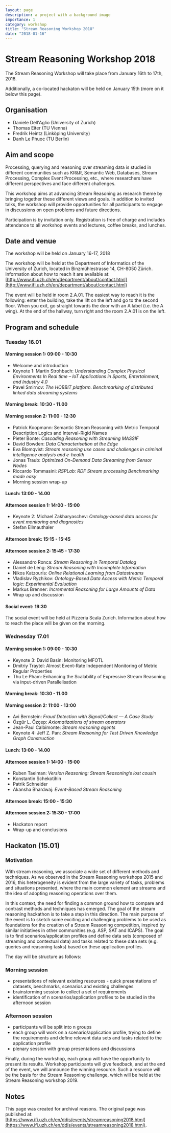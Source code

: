```yaml
---
layout: page
description: a project with a background image
importance: 1
category: workshop
title: "Stream Reasoning Workshop 2018"
date: "2018-01-16"
---
```



# Stream Reasoning Workshop 2018

The Stream Reasoning Workshop will take place from January 16th to 17th, 2018.

Additionally, a co-located hackaton will be held on January 15th (more on it below this page).

## Organisation

 * Daniele Dell'Aglio (University of Zurich)
 * Thomas Eiter (TU Vienna)
 * Fredrik Heintz (Linköping University)
 * Danh Le Phuoc (TU Berlin)

## Aim and scope

Processing, querying and reasoning over streaming data is studied in different communities such as KR&R, Semantic Web, Databases, Stream Processing, Complex Event Processing, etc., where researchers have different perspectives and face different challenges.

This workshop aims at advancing Stream Reasoning as research theme by bringing together these different views and goals. In addition to invited talks, the workshop will provide opportunities for all participants to engage in discussions on open problems and future directions.

Participation is by invitation only. Registration is free of charge and includes attendance to all workshop events and lectures, coffee breaks, and lunches.

## Date and venue

The workshop will be held on January 16-17, 2018

The workshop will be held at the Department of Informatics of the University of Zurich, located in Binzmühlestrasse 14, CH-8050 Zürich. Information about how to reach it are available at: [http://www.ifi.uzh.ch/en/department/about/contact.html](http://www.ifi.uzh.ch/en/department/about/contact.html)

The event will be held in room 2.A.01. The easiest way to reach it is the following: enter the building, take the lift on the left and go to the second floor. When you exit, go straight towards the door with an A label (i.e. the A wing). At the end of the hallway, turn right and the room 2.A.01 is on the left.


## Program and schedule

### Tuesday 16.01

#### Morning session 1: 09:00 - 10:30

 * Welcome and introduction
 * Keynote 1: Martin Strohbach: _Understanding Complex Physical Environments In Real time – IoT Applications in Sports, Entertainment, and Industry 4.0_
 * Pavel Smirnov: _The HOBBIT platform. Benchmarking of distributed linked data streaming systems_

#### Morning break: 10:30 - 11.00
#### Morning session 2: 11:00 - 12:30

 * Patrick Koopmann: Semantic Stream Reasoning with Metric Temporal Description Logics and Interval-Rigid Names
 * Pieter Bonte: _Cascading Reasoning with Streaming MASSIF_
 * David Bowden: _Data Characterisation at the Edge_
 * Eva Blomqvist: _Stream reasoning use cases and challenges in criminal intelligence analysis and e-health_
 * Jonas Traub: _Optimized On-Demand Data Streaming from Sensor Nodes_
 * Riccardo Tommasini: _RSPLab: RDF Stream processing Benchmarking made easy_
 * Morning session wrap-up

#### Lunch: 13:00 - 14.00
#### Afternoon session 1: 14:00 - 15:00

 * Keynote 2: Michael Zakharyaschev: _Ontology-based data access for event monitoring and diagnostics_
 * Stefan Ellmauthaler

#### Afternoon break: 15:15 - 15:45
#### Afternoon session 2: 15:45 - 17:30

 * Alessandro Ronca: _Stream Reasoning in Temporal Datalog_
 * Daniel de Leng: _Stream Reasoning with Incomplete Information_
 * Nikos Katzouris: _Online Relational Learning from Datastreams_
 * Vladislav Ryzhikov: _Ontology-Based Data Access with Metric Temporal logic: Experimental Evaluation_
 * Markus Brenner: _Incremental Reasoning for Large Amounts of Data_
 * Wrap up and discussion

#### Social event: 19:30

The social event will be held at Pizzeria Scala Zurich. Information about how to reach the place will be given on the morning.

### Wednesday 17.01
#### Morning session 1: 09:00 - 10:30

 * Keynote 3: David Basin: Monitoring MFOTL
 * Dmitriy Traytel: Almost Event-Rate Independent Monitoring of Metric Regular Properties
 * Thu Le Pham: Enhancing the Scalability of Expressive Stream Reasoning via input-driven Parallelisation

#### Morning break: 10:30 - 11.00
#### Morning session 2: 11:00 - 13:00

 * Avi Bernstein: _Fraud Detection with Signal/Collect — A Case Study_
 * Özgür L. Özçep: _Axiomatizations of stream operators_
 * Jean-Paul Calbimonte: _Stream reasoning agents_
 * Keynote 4: Jeff Z. Pan: _Stream Reasoning for Test Driven Knowledge Graph Construction_

#### Lunch: 13:00 - 14.00
#### Afternoon session 1: 14:00 - 15:00

 * Ruben Taelman: _Version Reasoning: Stream Reasoning’s lost cousin_
 * Konstantin Schekotihin
 * Patrik Schneider
 * Akansha Bhardwaj: _Event-Based Stream Reasoning_

#### Afternoon break: 15:00 - 15:30
#### Afternoon session 2: 15:30 - 17:00

 * Hackaton report
 * Wrap-up and conclusions

## Hackaton (15.01)
### Motivation

With stream reasoning, we associate a wide set of different methods and techniques. As we observed in the Stream Reasoning workshops 2015 and 2016, this heterogeneity is evident from the large variety of tasks, problems and situations presented, where the main common element are streams and the idea of adopting reasoning operations over them.

In this context, the need for finding a common ground how to compare and contrast methods and techniques has emerged. The goal of the stream reasoning hackathon is to take a step in this direction. The main purpose of the event is to sketch some exciting and challenging problems to be used as foundations for the creation of a Stream Reasoning competition, inspired by similar initiatives in other communities (e.g. ASP, SAT and ICAPS). The goal is to find scenarios/application profiles and define data sets (composed of streaming and contextual data) and tasks related to these data sets (e.g. queries and reasoning tasks) based on these application profiles.

The day will be structure as follows:

### Morning session

 * presentations of relevant existing resources - quick presentations of datasets, benchmarks, scenarios and existing challenges
 * brainstorming session to collect a set of requirements
 * identification of n scenarios/application profiles to be studied in the afternoon session

### Afternoon session

 * participants will be split into n groups
 * each group will work on a scenario/application profile, trying to define the requirements and define relevant data sets and tasks related to the application profile
 * plenary session with group presentations and discussions

Finally, during the workshop, each group will have the opportunity to present its results. Workshop participants will give feedback, and at the end of the event, we will announce the winning resource. Such a resource will be the basis for the Stream Reasoning challenge, which will be held at the Stream Reasoning workshop 2019.

## Notes
This page was created for archival reasons. The original page was published at: [https://www.ifi.uzh.ch/en/ddis/events/streamreasoning2018.html](https://www.ifi.uzh.ch/en/ddis/events/streamreasoning2018.html). 
